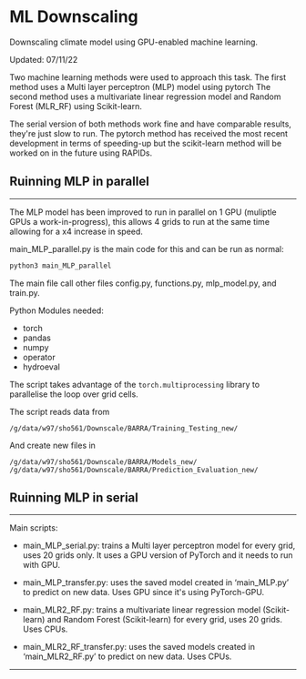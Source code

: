 # ML Downscaling
Downscaling climate model using GPU-enabled machine learning.

Updated: 07/11/22

Two machine learning methods were used to approach this task. The first method uses a Multi layer perceptron (MLP) model using pytorch The second method uses a multivariate linear regression model and Random Forest (MLR_RF) using Scikit-learn.

The serial version of both methods work fine and have comparable results, they're just slow to run. The pytorch method has received the most recent development in terms of speeding-up but the scikit-learn method will be worked on in the future using RAPIDs. 


## Ruinning MLP in parallel
---------------------------------------------------------------------------
The MLP model has been improved to run in parallel on 1 GPU (muliptle GPUs a work-in-progress), this allows 4 grids to run at the same time allowing for a x4 increase in speed. 

main_MLP_parallel.py is the main code for this and can be run as normal:
```bash
python3 main_MLP_parallel
```

The main file call other files config.py, functions.py, mlp_model.py, and train.py.

Python Modules needed:
- torch
- pandas
- numpy
- operator
- hydroeval

The script takes advantage of the ```torch.multiprocessing``` library to parallelise the loop over grid cells.

The script reads data from

```
/g/data/w97/sho561/Downscale/BARRA/Training_Testing_new/
```
And create new files in

```
/g/data/w97/sho561/Downscale/BARRA/Models_new/
/g/data/w97/sho561/Downscale/BARRA/Prediction_Evaluation_new/
```

## Ruinning MLP in serial
---------------------------------------------------------------------------

Main scripts:

- main_MLP_serial.py: trains a Multi layer perceptron model for every grid, uses 20 grids only. It uses a GPU version of PyTorch and it needs to run with GPU.

- main_MLP_transfer.py: uses the saved model created in ‘main_MLP.py’ to predict on new data. Uses GPU since it's using PyTorch-GPU.



- main_MLR2_RF.py: trains a multivariate linear regression model (Scikit-learn) and Random Forest (Scikit-learn) for every grid, uses 20 grids. Uses CPUs.

- main_MLR2_RF_transfer.py: uses the saved models created in ‘main_MLR2_RF.py’ to predict on new data. Uses CPUs.

---------------------------------------------------------------------------
